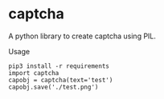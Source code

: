 # captcha
A python library to create captcha using PIL.

Usage
```
pip3 install -r requirements  
import captcha
capobj = captcha(text='test')
capobj.save('./test.png')
```
